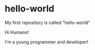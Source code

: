 # hello-world
My first repository is called "hello-world"

Hi Humans!

I'm a young programmer and developer!
